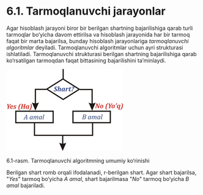 # 6.1. Tarmoqlanuvchi jarayonlar

Agar hisoblash jarayoni biror bir berilgan shartning bajarilishiga qarab turli tarmoqlar bo‘yicha davom ettirilsa va hisoblash jarayonida har bir tarmoq faqat bir marta bajarilsa, bunday hisoblash jarayonlariga _tarmoqlanuvchi algoritmlar_ deyiladi. Tarmoqlanuvchi algoritmlar uchun ayri strukturasi ishlatiladi. Tarmoqlanuvchi strukturasi berilgan shartning bajarilishiga qarab ko‘rsatilgan tarmoqdan faqat bittasining bajarilishini ta’minlaydi.

![](<../.gitbook/assets/image (6).png>)

6.1-rasm. Tarmoqlanuvchi algoritmning umumiy ko‘rinishi

Berilgan shart romb orqali ifodalanadi, r-berilgan shart. Agar shart bajarilsa, "_Yes_" tarmoq bo‘yicha _A_ _amal_, shart bajarilmasa "_No_" tarmoq bo‘yicha _B amal_ bajariladi.
